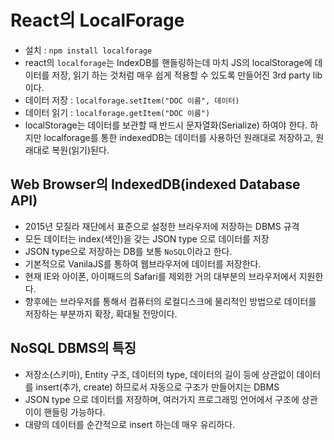 # React의 LocalForage

- 설치 : `npm install localforage`
- react의 `localforage`는 IndexDB를 핸들링하는데 마치 JS의 localStorage에 데이터를 저장, 읽기 하는 것처럼 매우 쉽게 적용할 수 있도록 만들어진 3rd party lib 이다.
- 데이터 저장 : `localforage.setItem("DOC 이름", 데이터)`
- 데이터 읽기 : `localforage.getItem("DOC 이름")`
- localStorage는 데이터를 보관할 때 반드시 문자열화(Serialize) 하여야 한다. 하지만 localforage를 통한 indexedDB는 데이터를 사용하던 원래대로 저장하고, 원래대로 복원(읽기)된다.

## Web Browser의 IndexedDB(indexed Database API)

- 2015년 모질라 재단에서 표준으로 설정한 브라우저에 저장하는 DBMS 규격
- 모든 데이터는 index(색인)을 갖는 JSON type 으로 데이터를 저장
- JSON type으로 저장하는 DB를 보통 `NoSQL`이라고 한다.
- 기본적으로 VanilaJS를 통하여 웹브라우저에 데이터를 저장한다.
- 현재 IE와 아이폰, 아이패드의 Safari를 제외한 거의 대부분의 브라우저에서 지원한다.
- 향후에는 브라우저를 통해서 컴퓨터의 로컬디스크에 물리적인 방법으로 데이터를 저장하는 부분까지 확장, 확대될 전망이다.

## NoSQL DBMS의 특징

- 저장소(스키마), Entity 구조, 데이터의 type, 데이터의 길이 등에 상관없이 데이터를 insert(추가, create) 하므로서 자동으로 구조가 만들어지는 DBMS
- JSON type 으로 데이터를 저장하며, 여러가지 프로그래밍 언어에서 구조에 상관이이 핸들링 가능하다.
- 대량의 데이터를 순간적으로 insert 하는데 매우 유리하다.
